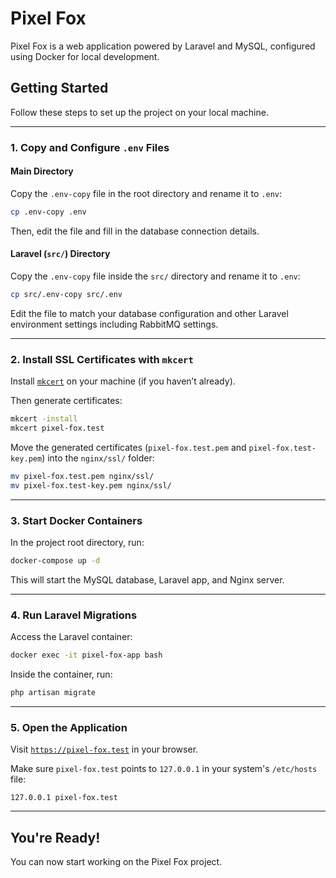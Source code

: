 # Pixel Fox

Pixel Fox is a web application powered by Laravel and MySQL, configured using Docker for local development.

## Getting Started

Follow these steps to set up the project on your local machine.

---

### 1. Copy and Configure `.env` Files

#### Main Directory

Copy the `.env-copy` file in the root directory and rename it to `.env`:

```bash
cp .env-copy .env
```

Then, edit the file and fill in the database connection details.

#### Laravel (`src/`) Directory

Copy the `.env-copy` file inside the `src/` directory and rename it to `.env`:

```bash
cp src/.env-copy src/.env
```

Edit the file to match your database configuration and other Laravel environment settings including RabbitMQ settings.

---

### 2. Install SSL Certificates with `mkcert`

Install [`mkcert`](https://github.com/FiloSottile/mkcert) on your machine (if you haven’t already).

Then generate certificates:

```bash
mkcert -install
mkcert pixel-fox.test
```

Move the generated certificates (`pixel-fox.test.pem` and `pixel-fox.test-key.pem`) into the `nginx/ssl/` folder:

```bash
mv pixel-fox.test.pem nginx/ssl/
mv pixel-fox.test-key.pem nginx/ssl/
```

---

### 3. Start Docker Containers

In the project root directory, run:

```bash
docker-compose up -d
```

This will start the MySQL database, Laravel app, and Nginx server.

---

### 4. Run Laravel Migrations

Access the Laravel container:

```bash
docker exec -it pixel-fox-app bash
```

Inside the container, run:

```bash
php artisan migrate
```

---

### 5. Open the Application

Visit [`https://pixel-fox.test`](https://pixel-fox.test) in your browser.

Make sure `pixel-fox.test` points to `127.0.0.1` in your system's `/etc/hosts` file:

```
127.0.0.1 pixel-fox.test
```

---

## You're Ready!

You can now start working on the Pixel Fox project.